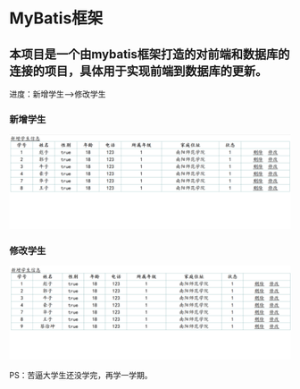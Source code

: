 

# MyBatis框架

## 		本项目是一个由mybatis框架打造的对前端和数据库的连接的项目，具体用于实现前端到数据库的更新。



进度：新增学生——>修改学生



### 新增学生



![1](README.assets/1-17128550373531.gif)

### 修改学生

![2](README.assets/2.gif)

PS：苦逼大学生还没学完，再学一学期。



